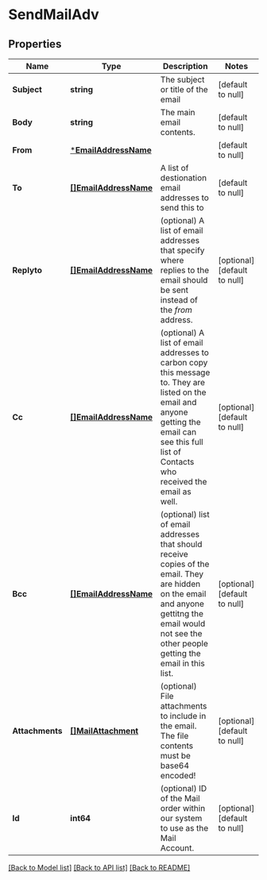 # SendMailAdv

## Properties
Name | Type | Description | Notes
------------ | ------------- | ------------- | -------------
**Subject** | **string** | The subject or title of the email | [default to null]
**Body** | **string** | The main email contents. | [default to null]
**From** | [***EmailAddressName**](EmailAddressName.md) |  | [default to null]
**To** | [**[]EmailAddressName**](EmailAddressName.md) | A list of destionation email addresses to send this to | [default to null]
**Replyto** | [**[]EmailAddressName**](EmailAddressName.md) | (optional) A list of email addresses that specify where replies to the email should be sent instead of the _from_ address. | [optional] [default to null]
**Cc** | [**[]EmailAddressName**](EmailAddressName.md) | (optional) A list of email addresses to carbon copy this message to.  They are listed on the email and anyone getting the email can see this full list of Contacts who received the email as well. | [optional] [default to null]
**Bcc** | [**[]EmailAddressName**](EmailAddressName.md) | (optional) list of email addresses that should receive copies of the email.  They are hidden on the email and anyone gettitng the email would not see the other people getting the email in this list. | [optional] [default to null]
**Attachments** | [**[]MailAttachment**](MailAttachment.md) | (optional) File attachments to include in the email.  The file contents must be base64 encoded! | [optional] [default to null]
**Id** | **int64** | (optional)  ID of the Mail order within our system to use as the Mail Account. | [optional] [default to null]

[[Back to Model list]](../README.md#documentation-for-models) [[Back to API list]](../README.md#documentation-for-api-endpoints) [[Back to README]](../README.md)

